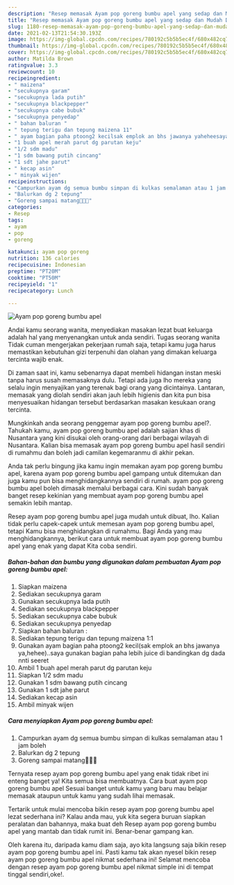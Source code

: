 ```yaml
---
description: "Resep memasak Ayam pop goreng bumbu apel yang sedap dan Mudah Dibuat"
title: "Resep memasak Ayam pop goreng bumbu apel yang sedap dan Mudah Dibuat"
slug: 1180-resep-memasak-ayam-pop-goreng-bumbu-apel-yang-sedap-dan-mudah-dibuat
date: 2021-02-13T21:54:30.193Z
image: https://img-global.cpcdn.com/recipes/780192c5b5b5ec4f/680x482cq70/ayam-pop-goreng-bumbu-apel-foto-resep-utama.jpg
thumbnail: https://img-global.cpcdn.com/recipes/780192c5b5b5ec4f/680x482cq70/ayam-pop-goreng-bumbu-apel-foto-resep-utama.jpg
cover: https://img-global.cpcdn.com/recipes/780192c5b5b5ec4f/680x482cq70/ayam-pop-goreng-bumbu-apel-foto-resep-utama.jpg
author: Matilda Brown
ratingvalue: 3.3
reviewcount: 10
recipeingredient:
- " maizena"
- "secukupnya garam"
- "secukupnya lada putih"
- "secukupnya blackpepper"
- "secukupnya cabe bubuk"
- "secukupnya penyedap"
- " bahan baluran "
- " tepung terigu dan tepung maizena 11"
- " ayam bagian paha ptoong2 kecilsak emplok an bhs jawanya yaheheesaya gunakan bagian paha lebih juice di bandingkan dg dada nnti seeret"
- "1 buah apel merah parut dg parutan keju"
- "1/2 sdm madu"
- "1 sdm bawang putih cincang"
- "1 sdt jahe parut"
- " kecap asin"
- " minyak wijen"
recipeinstructions:
- "Campurkan ayam dg semua bumbu simpan di kulkas semalaman atau 1 jam boleh"
- "Balurkan dg 2 tepung"
- "Goreng sampai matang🤤🤤💖"
categories:
- Resep
tags:
- ayam
- pop
- goreng

katakunci: ayam pop goreng 
nutrition: 136 calories
recipecuisine: Indonesian
preptime: "PT20M"
cooktime: "PT50M"
recipeyield: "1"
recipecategory: Lunch

---
```



![Ayam pop goreng bumbu apel](https://img-global.cpcdn.com/recipes/780192c5b5b5ec4f/680x482cq70/ayam-pop-goreng-bumbu-apel-foto-resep-utama.jpg)

Andai kamu seorang wanita, menyediakan masakan lezat buat keluarga adalah hal yang menyenangkan untuk anda sendiri. Tugas seorang  wanita Tidak cuman mengerjakan pekerjaan rumah saja, tetapi kamu juga harus memastikan kebutuhan gizi terpenuhi dan olahan yang dimakan keluarga tercinta wajib enak.

Di zaman  saat ini, kamu sebenarnya dapat membeli hidangan instan meski tanpa harus susah memasaknya dulu. Tetapi ada juga lho mereka yang selalu ingin menyajikan yang terenak bagi orang yang dicintainya. Lantaran, memasak yang diolah sendiri akan jauh lebih higienis dan kita pun bisa menyesuaikan hidangan tersebut berdasarkan masakan kesukaan orang tercinta. 



Mungkinkah anda seorang penggemar ayam pop goreng bumbu apel?. Tahukah kamu, ayam pop goreng bumbu apel adalah sajian khas di Nusantara yang kini disukai oleh orang-orang dari berbagai wilayah di Nusantara. Kalian bisa memasak ayam pop goreng bumbu apel hasil sendiri di rumahmu dan boleh jadi camilan kegemaranmu di akhir pekan.

Anda tak perlu bingung jika kamu ingin memakan ayam pop goreng bumbu apel, karena ayam pop goreng bumbu apel gampang untuk ditemukan dan juga kamu pun bisa menghidangkannya sendiri di rumah. ayam pop goreng bumbu apel boleh dimasak memalui berbagai cara. Kini sudah banyak banget resep kekinian yang membuat ayam pop goreng bumbu apel semakin lebih mantap.

Resep ayam pop goreng bumbu apel juga mudah untuk dibuat, lho. Kalian tidak perlu capek-capek untuk memesan ayam pop goreng bumbu apel, tetapi Kamu bisa menghidangkan di rumahmu. Bagi Anda yang mau menghidangkannya, berikut cara untuk membuat ayam pop goreng bumbu apel yang enak yang dapat Kita coba sendiri.

<!--inarticleads1-->

##### Bahan-bahan dan bumbu yang digunakan dalam pembuatan Ayam pop goreng bumbu apel:

1. Siapkan  maizena
1. Sediakan secukupnya garam
1. Gunakan secukupnya lada putih
1. Sediakan secukupnya blackpepper
1. Sediakan secukupnya cabe bubuk
1. Sediakan secukupnya penyedap
1. Siapkan  bahan baluran :
1. Sediakan  tepung terigu dan tepung maizena 1:1
1. Gunakan  ayam bagian paha ptoong2 kecil(sak emplok an bhs jawanya ya,hehee)..saya gunakan bagian paha lebih juice di bandingkan dg dada nnti seeret
1. Ambil 1 buah apel merah parut dg parutan keju
1. Siapkan 1/2 sdm madu
1. Gunakan 1 sdm bawang putih cincang
1. Gunakan 1 sdt jahe parut
1. Sediakan  kecap asin
1. Ambil  minyak wijen




<!--inarticleads2-->

##### Cara menyiapkan Ayam pop goreng bumbu apel:

1. Campurkan ayam dg semua bumbu simpan di kulkas semalaman atau 1 jam boleh
1. Balurkan dg 2 tepung
1. Goreng sampai matang🤤🤤💖




Ternyata resep ayam pop goreng bumbu apel yang enak tidak ribet ini enteng banget ya! Kita semua bisa membuatnya. Cara buat ayam pop goreng bumbu apel Sesuai banget untuk kamu yang baru mau belajar memasak ataupun untuk kamu yang sudah lihai memasak.

Tertarik untuk mulai mencoba bikin resep ayam pop goreng bumbu apel lezat sederhana ini? Kalau anda mau, yuk kita segera buruan siapkan peralatan dan bahannya, maka buat deh Resep ayam pop goreng bumbu apel yang mantab dan tidak rumit ini. Benar-benar gampang kan. 

Oleh karena itu, daripada kamu diam saja, ayo kita langsung saja bikin resep ayam pop goreng bumbu apel ini. Pasti kamu tak akan nyesel bikin resep ayam pop goreng bumbu apel nikmat sederhana ini! Selamat mencoba dengan resep ayam pop goreng bumbu apel nikmat simple ini di tempat tinggal sendiri,oke!.


